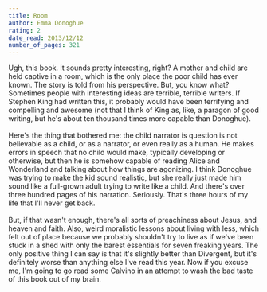 ```yaml
---
title: Room
author: Emma Donoghue
rating: 2
date_read: 2013/12/12
number_of_pages: 321
---
```


Ugh, this book. It sounds pretty interesting, right? A mother and child are held captive in a room, which is the only place the poor child has ever known. The story is told from his perspective. But, you know what? Sometimes people with interesting ideas are terrible, terrible writers. If Stephen King had written this, it probably would have been terrifying and compelling and awesome (not that I think of King as, like, a paragon of good writing, but he's about ten thousand times more capable than Donoghue).<br/><br/>Here's the thing that bothered me: the child narrator is question is not believable as a child, or as a narrator, or even really as a human. He makes errors in speech that no child would make, typically developing or otherwise, but then he is somehow capable of reading Alice and Wonderland and talking about how things are agonizing. I think Donoghue was trying to make the kid sound realistic, but she really just made him sound like a full-grown adult trying to write like a child. And there's over three hundred pages of his narration. Seriously. That's three hours of my life that I'll never get back.<br/><br/>But, if that wasn't enough, there's all sorts of preachiness about Jesus, and heaven and faith. Also, weird moralistic lessons about living with less, which felt out of place because we probably shouldn't try to live as if we've been stuck in a shed with only the barest essentials for seven freaking years. The only positive thing I can say is that it's slightly better than Divergent, but it's definitely worse than anything else I've read this year. Now if you excuse me, I'm going to go read some Calvino in an attempt to wash the bad taste of this book out of my brain.